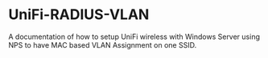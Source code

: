 # UniFi-RADIUS-VLAN
A documentation of how to setup UniFi wireless with Windows Server using NPS to have MAC based VLAN Assignment on one SSID. 
